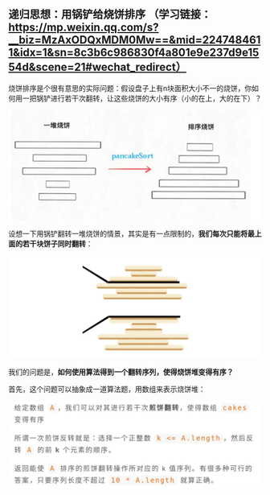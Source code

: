## 递归思想：用锅铲给烧饼排序 （学习链接：https://mp.weixin.qq.com/s?__biz=MzAxODQxMDM0Mw==&mid=2247484611&idx=1&sn=8c3b6c986830f4a801e9e237d9e1554d&scene=21#wechat_redirect）

烧饼排序是个很有意思的实际问题：假设盘子上有n块面积大小不一的烧饼，你如何用一把锅铲进行若干次翻转，让这些烧饼的大小有序（小的在上，大的在下）？

![](1-1.jpg)

设想一下用锅铲翻转一堆烧饼的情景，其实是有一点限制的，**我们每次只能将最上面的若干块饼子同时翻转**：

![](1-2.jpg)

我们的问题是，**如何使用算法得到一个翻转序列，使得烧饼堆变得有序？**

首先，这个问题可以抽象成一道算法题，用数组来表示烧饼堆：

![](1-3.jpg)